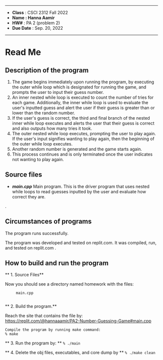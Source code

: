 ****
*  **Class**     :  CSCI 2312 Fall 2022
*  **Name        : Hanna Aamir**                                 
*  **HW#**       :  PA 2 (problem 2)                
*  **Due Date**  :  Sep. 20, 2022
****
# Read Me

## Description of the program 

1. The game begins immediately upon running the program, by executing the outer while loop which is designated for running the game, and prompts the user to input their guess number.
2. An inner nested while loop is executed to count the number of tries for each game. Additionally, the inner while loop is used to evaluate the user's inputted
	guess and alert the user if their guess is greater than or lower than the random number.
3. If the user's guess is correct, the third and final branch of the nested inner while loop executes and alerts the user that their guess is correct and also outputs how many tries
	it took.
4. The outer nested while loop executes, prompting the user to play again. If the user's input signifies wanting to play again, then the beginning of the outer while loop executes.
5. Another random number is generated  and the game starts again.
6. This process continues and is only terminated once the user indicates not wanting to play again.


##  Source files
- ***main.cpp***
  Main program.  This is the driver program that uses nested while loops
   to read guesses inputted by the user and evaluate how correct they are. 

.   
##  Circumstances of programs

 
The program runs successfully.  
   
   The program was developed and tested on replit.com.  It was 
   compiled, run, and tested on replit.com .

## How to build and run the program

** 1. Source Files**  

   Now you should see a directory named homework with the files:
   ```
        main.cpp
        
   ```
** 2. Build the program.**

Reach the site that contains the file by:
	https://replit.com/@hannaaamir/PA2-Number-Guessing-Game#main.cpp
 
   
    Compile the program by running make command:
    % make

** 3. Run the program by: **
   `% ./main`

** 4. Delete the obj files, executables, and core dump by **
   `% ./make clean`


              